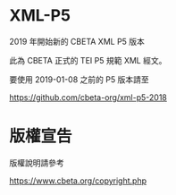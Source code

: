 # XML-P5

2019 年開始新的 CBETA XML P5 版本

此為 CBETA 正式的 TEI P5 規範 XML 經文。

要使用 2019-01-08 之前的 P5 版本請至

https://github.com/cbeta-org/xml-p5-2018

# 版權宣告

版權說明請參考

https://www.cbeta.org/copyright.php
